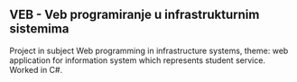 ## VEB - Veb programiranje u infrastrukturnim sistemima

Project in subject Web programming in infrastructure systems, theme: web application for information system which represents student service.
Worked in C#.
